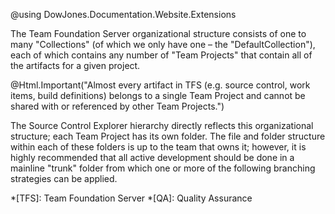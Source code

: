 ﻿@using DowJones.Documentation.Website.Extensions

The Team Foundation Server organizational structure consists of one to many "Collections" (of which we only have one – the "DefaultCollection"), each of which contains any number of "Team Projects" that contain all of the artifacts for a given project.

@Html.Important("Almost every artifact in TFS (e.g. source control, work items, build definitions) belongs to a single Team Project and cannot be shared with or referenced by other Team Projects.")

The Source Control Explorer hierarchy directly reflects this organizational structure; each Team Project has its own folder.
The file and folder structure within each of these folders is up to the team that owns it; however, it is highly recommended that all active development should be done in a mainline "trunk" folder from which one or more of the following branching strategies can be applied.


*[TFS]: Team Foundation Server 
*[QA]:  Quality Assurance